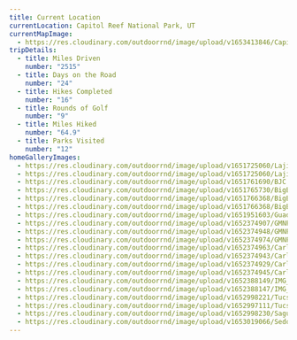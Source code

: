 ```yaml
---
title: Current Location
currentLocation: Capitol Reef National Park, UT
currentMapImage:
  - https://res.cloudinary.com/outdoorrnd/image/upload/v1653413846/CapitolReef.1_sgf33h.jpg
tripDetails:
  - title: Miles Driven
    number: "2515"
  - title: Days on the Road
    number: "24"
  - title: Hikes Completed
    number: "16"
  - title: Rounds of Golf
    number: "9"
  - title: Miles Hiked
    number: "64.9"
  - title: Parks Visited
    number: "12"
homeGalleryImages:
  - https://res.cloudinary.com/outdoorrnd/image/upload/v1651725060/Lajitas.1_issr2i.jpg
  - https://res.cloudinary.com/outdoorrnd/image/upload/v1651725060/Lajitas.5_ipzzmf.jpg
  - https://res.cloudinary.com/outdoorrnd/image/upload/v1651761690/BJC.1_ixmt60.jpg
  - https://res.cloudinary.com/outdoorrnd/image/upload/v1651765730/BigBend.1_tnoeo7.jpg
  - https://res.cloudinary.com/outdoorrnd/image/upload/v1651766368/BigBend.3_c1c8qb.jpg
  - https://res.cloudinary.com/outdoorrnd/image/upload/v1651766368/BigBend.4_cgbbvb.jpg
  - https://res.cloudinary.com/outdoorrnd/image/upload/v1651951603/GuadalupeMountainsNP.1.heic
  - https://res.cloudinary.com/outdoorrnd/image/upload/v1652374907/GMNP.6_jw4nai.jpg
  - https://res.cloudinary.com/outdoorrnd/image/upload/v1652374948/GMNP.12_azuit0.jpg
  - https://res.cloudinary.com/outdoorrnd/image/upload/v1652374974/GMNP.14_p3vyqi.jpg
  - https://res.cloudinary.com/outdoorrnd/image/upload/v1652374963/CarlsbadCaverns.18_ff6wdj.jpg
  - https://res.cloudinary.com/outdoorrnd/image/upload/v1652374943/CarlsbadCaverns.14_hnlc1b.jpg
  - https://res.cloudinary.com/outdoorrnd/image/upload/v1652374929/CarlsbadCaverns.13_f5wwqq.jpg
  - https://res.cloudinary.com/outdoorrnd/image/upload/v1652374945/CarlsbadCaverns.12_iklne0.jpg
  - https://res.cloudinary.com/outdoorrnd/image/upload/v1652388149/IMG_4943_geonqf.jpg
  - https://res.cloudinary.com/outdoorrnd/image/upload/v1652388147/IMG_4929_hb7skg.jpg
  - https://res.cloudinary.com/outdoorrnd/image/upload/v1652998221/Tucson.2_lpcwoz.jpg
  - https://res.cloudinary.com/outdoorrnd/image/upload/v1652997111/Tucson.1_scrkde.jpg
  - https://res.cloudinary.com/outdoorrnd/image/upload/v1652998230/SaguaroNPW.2_lb0ogh.jpg
  - https://res.cloudinary.com/outdoorrnd/image/upload/v1653019066/SedonaSelfie.2_xd6t5t.jpg
---
```

